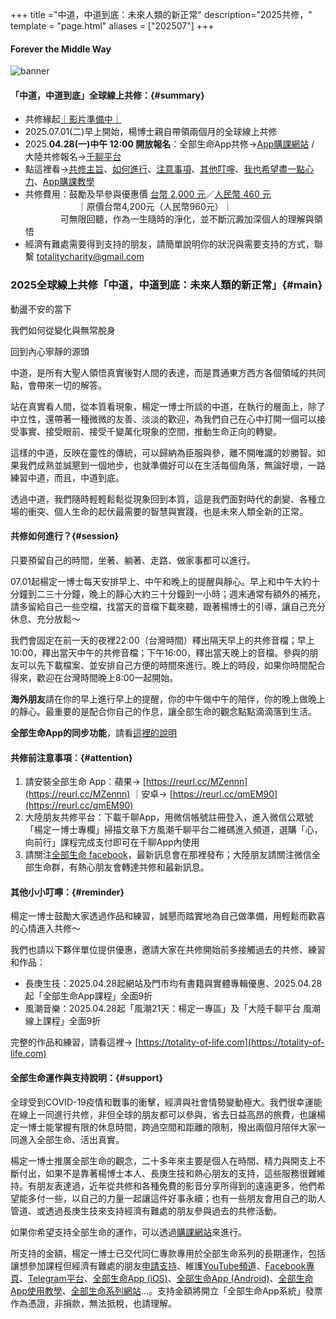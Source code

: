 +++
title ="中道，中道到底：未來人類的新正常"
description="2025共修，"
template = "page.html"
aliases = ["202507"]
+++
#### Forever the Middle Way
![banner](https://cdn.totality-of-life.com/S10_2025_Forever_the_Middle_Way/2025_Forever_the_Middle_Way.jpg)

#### 「中道，中道到底」全球線上共修：{#summary}
* 共修緣起[｜影片準備中｜](https://youtu.be/31PvSiJWjNs)
* 2025.07.01(二)早上開始，楊博士親自帶領兩個月的全球線上共修
* 2025.**04.28(一)中午 12:00 開放報名**：全部生命App共修→[App購課網站](https://store.totality-of-life.com) / 大陸共修報名→[千聊平台](https://m.qlchat.com/wechat/page/channel-intro?channelId=2000021724882304)
* 點這裡看→[共修主旨](https://totality-of-life.com/2025_Forever_the_Middle_Way/#main)、[如何進行](https://totality-of-life.com/2025_Forever_the_Middle_Way/#session)、[注意事項](https://totality-of-life.com/2025_Forever_the_Middle_Way/#attention)、[其他叮嚀](https://totality-of-life.com/2025_Forever_the_Middle_Way/#reminder)、[我也希望盡一點心力](https://totality-of-life.com/2025_Forever_the_Middle_Way/#support)、[App購課教學](https://fb.watch/d5S8J7Sbtp/) 
* 共修費用：鼓勵及早參與優惠價 [台幣 2,000 元](https://store.totality-of-life.com)／[人民幣 460 元](https://m.qlchat.com/wechat/page/channel-intro?channelId=2000014099544174&sourceNo=shareapp)<br>
　　　　　　｜原價台幣4,200元（人民幣960元）｜<br>
  　　　　可無限回聽，作為一生隨時的淨化，並不斷沉澱加深個人的理解與領悟<br>
* 經濟有難處需要得到支持的朋友，請簡單說明你的狀況與需要支持的方式，聯繫 [totalitycharity@gmail.com](mailto:totalitycharity@gmail.com?subject=請協助我參與「中道，中道到底」共修，謝謝！&body=請簡單說明個人狀況和所需要的支持方式)

### 2025全球線上共修「中道，中道到底：未來人類的新正常」{#main}

動盪不安的當下

我們如何從變化與無常脫身

回到內心寧靜的源頭

中道，是所有大聖人領悟真實後對人間的表達，而是貫通東方西方各個領域的共同點，會帶來一切的解答。

站在真實看人間，從本質看現象，楊定一博士所談的中道，在執行的層面上，除了中立性，還帶著一種微微的友善、淡淡的歡迎，為我們自己在心中打開一個可以接受事實、接受眼前、接受千變萬化現象的空間，推動生命正向的轉變。

這樣的中道，反映在靈性的傳統，可以歸納為臣服與參，離不開唯識的妙勝智。如果我們成熟並誠懇到一個地步，也就準備好可以在生活每個角落，無論好壞，一路練習中道，而且，中道到底。

透過中道，我們隨時輕輕鬆鬆從現象回到本質，這是我們面對時代的劇變、各種立場的衝突、個人生命的起伏最需要的智慧與實踐，也是未來人類全新的正常。

#### 共修如何進行？{#session}

只要預留自己的時間，坐著、躺著、走路、做家事都可以進行。

07.01起楊定一博士每天安排早上、中午和晚上的提醒與靜心。早上和中午大約十分鐘到二三十分鐘，晚上的靜心大約三十分鐘到一小時；週末通常有額外的補充，請多留給自己一些空檔，找當天的音檔下載來聽，跟著楊博士的引導，讓自己充分休息、充分放鬆～

我們會固定在前一天的夜裡22:00（台灣時間）釋出隔天早上的共修音檔；早上10:00，釋出當天中午的共修音檔；下午16:00，釋出當天晚上的音檔。參與的朋友可以先下載檔案、並安排自己方便的時間來進行。晚上的時段，如果你時間配合得來，歡迎在台灣時間晚上8:00一起開始。

**海外朋友**請在你的早上進行早上的提醒，你的中午做中午的陪伴，你的晚上做晚上的靜心。最重要的是配合你自己的作息，讓全部生命的觀念點點滴滴落到生活。

**全部生命App的同步功能**，請看[這裡的說明](https://totality-of-life.com/app/)

#### 共修前注意事項：{#attention}

1. 請安裝全部生命 App：蘋果→ [https://reurl.cc/MZennn](https://reurl.cc/MZennn) ｜安卓→ [https://reurl.cc/qmEM90](https://reurl.cc/qmEM90)
2. 大陸朋友共修平台：下載千聊App，用微信帳號註冊登入，進入微信公眾號「楊定一博士專欄」掃描文章下方風潮千聊平台二維碼進入頻道，選購「心，向前行」課程完成支付即可在千聊App內使用
3. 請關注[全部生命 facebook](https://www.facebook.com/TheTotalityOfLife)，最新訊息會在那裡發布；大陸朋友請關注微信全部生命群，有熱心朋友會轉達共修和最新訊息。

#### 其他小小叮嚀：{#reminder}

楊定一博士鼓勵大家透過作品和練習，誠懇而踏實地為自己做準備，用輕鬆而歡喜的心情進入共修～

我們也請以下夥伴單位提供優惠，邀請大家在共修開始前多接觸過去的共修、練習和作品：
- 長庚生技：2025.04.28起網站及門市均有書籍與實體專輯優惠、2025.04.28起「全部生命App課程」全面9折<br>
- 風潮音樂：2025.04.28起「風潮21天：楊定一專區」及「大陸千聊平台 風潮線上課程」全面9折<br>

完整的作品和練習，請看這裡→ [https://totality-of-life.com](https://totality-of-life.com)

#### 全部生命運作與支持說明：{#support}

全球受到COVID-19疫情和戰事的衝擊，經濟與社會情勢變動極大。我們很幸運能在線上一同進行共修，非但全球的朋友都可以參與，省去日益高昂的旅費，也讓楊定一博士能掌握有限的休息時間，跨過空間和距離的限制，撥出兩個月陪伴大家一同進入全部生命、活出真實。

楊定一博士推廣全部生命的觀念，二十多年來主要是個人在時間、精力與開支上不斷付出，如果不是靠著楊博士本人、長庚生技和熱心朋友的支持，這些服務很難維持。有朋友表達過，近年從共修和各種免費的影音分享所得到的遠遠更多，他們希望能多付一些，以自己的力量一起讓這件好事永續；也有一些朋友會用自己的助人管道、或透過長庚生技來支持經濟有難處的朋友參與過去的共修活動。

如果你希望支持全部生命的運作，可以透過[購課網站](https://store.totality-of-life.com/support)來進行。

所支持的金額，楊定一博士已交代同仁專款專用於全部生命系列的長期運作，包括讓想參加課程但經濟有難處的朋友[申請支持](mailto:totalitycharity@gmail.com?subject=請協助我參與課程，謝謝！&body=請簡單說明個人狀況和所需要的支持方式)、維護[YouTube頻道](https://www.youtube.com/channel/UCEFnjJl7BoLtAbzpX_ELL-g)、[Facebook專頁](https://www.facebook.com/TheTotalityOfLife/)、[Telegram平台](https://t.me/ConsciousnessOnly)、[全部生命App (iOS)](https://apps.apple.com/us/app/全部生命/id1562059559)、[全部生命App (Android)](https://play.google.com/store/apps/details?id=app.totality)、[全部生命App使用教學](https://totality-of-life.com/app/)、[全部生命系列網站](https://totality-of-life.com/)…。支持金額將開立「全部生命App系統」發票作為憑證，非捐款，無法抵稅，也請理解。

